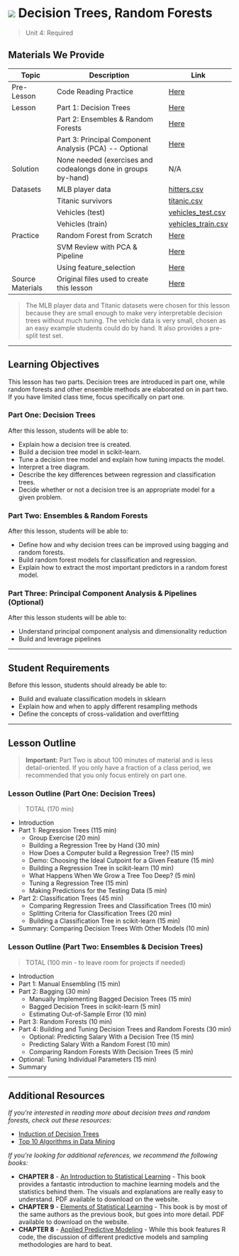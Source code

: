 # ![](https://ga-dash.s3.amazonaws.com/production/assets/logo-9f88ae6c9c3871690e33280fcf557f33.png) Decision Trees, Random Forests

> Unit 4: Required

## Materials We Provide

| Topic | Description | Link |
| --- | --- | --- |
| Pre-Lesson| Code Reading Practice| [Here](./StartWorkout.ipynb)|
| Lesson | Part 1: Decision Trees | [Here](./decision_trees.ipynb)|
| | Part 2: Ensembles & Random Forests | [Here](./ensembles_random_forests.ipynb) |
| | Part 3: Principal Component Analysis (PCA) -- Optional | [Here](./Principal_Component_Analysis.ipynb) |
| Solution  | None needed (exercises and codealongs done in groups by-hand) | N/A |
| Datasets | MLB player data | [hitters.csv](./data/hitters.csv)
| | Titanic survivors | [titanic.csv](./data/titanic.csv)
| | Vehicles (test) | [vehicles_test.csv](./data/vehicles_test.csv)
|  | Vehicles (train) | [vehicles_train.csv](./data/vehicles_train.csv)
| Practice | Random Forest from Scratch | [Here](./practice)
| | SVM Review with PCA & Pipeline | [Here](./PCA_SVM_Pipe.ipynb)
| | Using feature_selection | [Here](./Feature_Selection.ipynb)
| Source Materials | Original files used to create this lesson | [Here](./slides/) |

> The MLB player data and Titanic datasets were chosen for this lesson because they are small enough to make very interpretable decision trees without much tuning. The vehicle data is very small, chosen as an easy example students could do by hand. It also provides a pre-split test set.

---

## Learning Objectives 

This lesson has two parts. Decision trees are introduced in part one, while random forests and other ensemble methods are elaborated on in part two. If you have limited class time, focus specifically on part one.


### Part One: Decision Trees

After this lesson, students will be able to:
- Explain how a decision tree is created.
- Build a decision tree model in scikit-learn.
- Tune a decision tree model and explain how tuning impacts the model.
- Interpret a tree diagram.
- Describe the key differences between regression and classification trees.
- Decide whether or not a decision tree is an appropriate model for a given problem.


### Part Two: Ensembles & Random Forests

After this lesson, students will be able to:
- Define how and why decision trees can be improved using bagging and random forests.
- Build random forest models for classification and regression.
- Explain how to extract the most important predictors in a random forest model.

### Part Three: Principal Component Analysis & Pipelines (Optional)

After this lesson students will be able to:
- Understand principal component analysis and dimensionality reduction 
- Build and leverage pipelines

---

## Student Requirements
Before this lesson, students should already be able to:
- Build and evaluate classification models in sklearn
- Explain how and when to apply different resampling methods
- Define the concepts of cross-validation and overfitting

---

## Lesson Outline

> **Important:** Part Two is about 100 minutes of material and is less detail-oriented. If you only have a fraction of a class period, we recommended that you only focus entirely on part one.


### Lesson Outline (Part One: Decision Trees)

> TOTAL (170 min)
- Introduction
- Part 1: Regression Trees (115 min)
    - Group Exercise (20 min)
    - Building a Regression Tree by Hand (30 min)
    - How Does a Computer build a Regression Tree? (15 min)
    - Demo: Choosing the Ideal Cutpoint for a Given Feature (15 min)
    - Building a Regression Tree in scikit-learn (10 min)
    - What Happens When We Grow a Tree Too Deep? (5 min)
    - Tuning a Regression Tree (15 min)
    - Making Predictions for the Testing Data (5 min)
- Part 2: Classification Trees (45 min)
    - Comparing Regression Trees and Classification Trees (10 min)
    - Splitting Criteria for Classification Trees (20 min)
    - Building a Classification Tree in scikit-learn (15 min)
- Summary: Comparing Decision Trees With Other Models (10 min)


### Lesson Outline (Part Two: Ensembles & Decision Trees)

> TOTAL (100 min - to leave room for projects if needed)
- Introduction
- Part 1: Manual Ensembling (15 min)
- Part 2: Bagging (30 min)
    - Manually Implementing Bagged Decision Trees (15 min)
    - Bagged Decision Trees in scikit-learn (5 min)
    - Estimating Out-of-Sample Error (10 min)
- Part 3: Random Forests (10 min)
- Part 4: Building and Tuning Decision Trees and Random Forests (30 min)
    - Optional: Predicting Salary With a Decision Tree (15 min)
    - Predicting Salary With a Random Forest (10 min)
    - Comparing Random Forests With Decision Trees (5 min)
- Optional: Tuning Individual Parameters (15 min)
- Summary


----

## Additional Resources

*If you're interested in reading more about decision trees and random forests, check out these resources:*
- [Induction of Decision Trees](http://hunch.net/~coms-4771/quinlan.pdf)
- [Top 10 Algorithms in Data Mining](http://www.cs.uvm.edu/~icdm/algorithms/10Algorithms-08.pdf)


*If you're looking for additional references, we recommend the following books:*
- __CHAPTER 8__ - [An Introduction to Statistical Learning](http://www-bcf.usc.edu/~gareth/ISL/) - This book provides a fantastic introduction to machine learning models and the statistics behind them. The visuals and explanations are really easy to understand. PDF available to download on the website.
- __CHAPTER 9__ - [Elements of Statistical Learning](http://statweb.stanford.edu/~tibs/ElemStatLearn/) - This book is by most of the same authors as the previous book, but goes into more detail. PDF available to download on the website.
- __CHAPTER 8__ - [Applied Predictive Modeling](https://www.amazon.com/Applied-Predictive-Modeling-Max-Kuhn/dp/1461468485) - While this book features R code, the discussion of different predictive models and sampling methodologies are hard to beat. 
